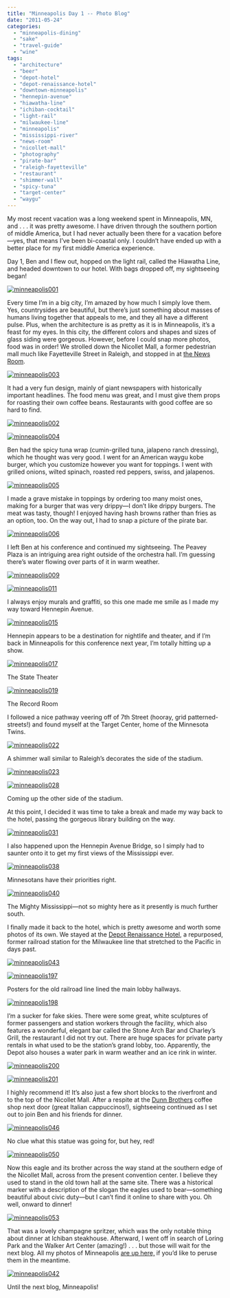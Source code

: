 ```yaml
---
title: "Minneapolis Day 1 -- Photo Blog"
date: "2011-05-24"
categories: 
  - "minneapolis-dining"
  - "sake"
  - "travel-guide"
  - "wine"
tags: 
  - "architecture"
  - "beer"
  - "depot-hotel"
  - "depot-renaissance-hotel"
  - "downtown-minneapolis"
  - "hennepin-avenue"
  - "hiawatha-line"
  - "ichiban-cocktail"
  - "light-rail"
  - "milwaukee-line"
  - "minneapolis"
  - "mississippi-river"
  - "news-room"
  - "nicollet-mall"
  - "photography"
  - "pirate-bar"
  - "raleigh-fayetteville"
  - "restaurant"
  - "shimmer-wall"
  - "spicy-tuna"
  - "target-center"
  - "waygu"
---
```


My most recent vacation was a long weekend spent in Minneapolis, MN, and . . . it was pretty awesome. I have driven through the southern portion of middle America, but I had never actually been there for a vacation before—yes, that means I’ve been bi-coastal only. I couldn’t have ended up with a better place for my first middle America experience.

Day 1, Ben and I flew out, hopped on the light rail, called the Hiawatha Line, and headed downtown to our hotel. With bags dropped off, my sightseeing began!

[![](http://s3.amazonaws.com/thegourmez-wpmedia/2011/05/minneapolis001.jpg "minneapolis001")](http://s3.amazonaws.com/thegourmez-wpmedia/2011/05/minneapolis001.jpg)

Every time I’m in a big city, I’m amazed by how much I simply love them. Yes, countrysides are beautiful, but there’s just something about masses of humans living together that appeals to me, and they all have a different pulse. Plus, when the architecture is as pretty as it is in Minneapolis, it’s a feast for my eyes. In this city, the different colors and shapes and sizes of glass siding were gorgeous. However, before I could snap more photos, food was in order! We strolled down the Nicollet Mall, a former pedestrian mall much like Fayetteville Street in Raleigh, and stopped in at [the News Room](http://www.thenewsroommpls.com/).

[![](http://s3.amazonaws.com/thegourmez-wpmedia/2011/05/minneapolis003.jpg "minneapolis003")](http://s3.amazonaws.com/thegourmez-wpmedia/2011/05/minneapolis003.jpg)

It had a very fun design, mainly of giant newspapers with historically important headlines. The food menu was great, and I must give them props for roasting their own coffee beans. Restaurants with good coffee are so hard to find.

[![](http://s3.amazonaws.com/thegourmez-wpmedia/2011/05/minneapolis002.jpg "minneapolis002")](http://s3.amazonaws.com/thegourmez-wpmedia/2011/05/minneapolis002.jpg)

[![](http://s3.amazonaws.com/thegourmez-wpmedia/2011/05/minneapolis004.jpg "minneapolis004")](http://s3.amazonaws.com/thegourmez-wpmedia/2011/05/minneapolis004.jpg)

Ben had the spicy tuna wrap (cumin-grilled tuna, jalapeno ranch dressing), which he thought was very good. I went for an American waygu kobe burger, which you customize however you want for toppings. I went with grilled onions, wilted spinach, roasted red peppers, swiss, and jalapenos.

[![](http://s3.amazonaws.com/thegourmez-wpmedia/2011/05/minneapolis005.jpg "minneapolis005")](http://s3.amazonaws.com/thegourmez-wpmedia/2011/05/minneapolis005.jpg)

I made a grave mistake in toppings by ordering too many moist ones, making for a burger that was very drippy—I don’t like drippy burgers. The meat was tasty, though! I enjoyed having hash browns rather than fries as an option, too. On the way out, I had to snap a picture of the pirate bar.

[![](http://s3.amazonaws.com/thegourmez-wpmedia/2011/05/minneapolis006.jpg "minneapolis006")](http://s3.amazonaws.com/thegourmez-wpmedia/2011/05/minneapolis006.jpg)

I left Ben at his conference and continued my sightseeing. The Peavey Plaza is an intriguing area right outside of the orchestra hall. I’m guessing there’s water flowing over parts of it in warm weather.

[![](http://s3.amazonaws.com/thegourmez-wpmedia/2011/05/minneapolis009.jpg "minneapolis009")](http://s3.amazonaws.com/thegourmez-wpmedia/2011/05/minneapolis009.jpg)

[![](http://s3.amazonaws.com/thegourmez-wpmedia/2011/05/minneapolis011.jpg "minneapolis011")](http://s3.amazonaws.com/thegourmez-wpmedia/2011/05/minneapolis011.jpg)

I always enjoy murals and graffiti, so this one made me smile as I made my way toward Hennepin Avenue.

[![](http://s3.amazonaws.com/thegourmez-wpmedia/2011/05/minneapolis015.jpg "minneapolis015")](http://s3.amazonaws.com/thegourmez-wpmedia/2011/05/minneapolis015.jpg)

Hennepin appears to be a destination for nightlife and theater, and if I’m back in Minneapolis for this conference next year, I’m totally hitting up a show.

[![](http://s3.amazonaws.com/thegourmez-wpmedia/2011/05/minneapolis017.jpg "minneapolis017")](http://s3.amazonaws.com/thegourmez-wpmedia/2011/05/minneapolis0017.jpg)

The State Theater

[![](http://s3.amazonaws.com/thegourmez-wpmedia/2011/05/minneapolis019.jpg "minneapolis019")](http://s3.amazonaws.com/thegourmez-wpmedia/2011/05/minneapolis019.jpg)

The Record Room

I followed a nice pathway veering off of 7th Street (hooray, grid patterned-streets!) and found myself at the Target Center, home of the Minnesota Twins.

[![](http://s3.amazonaws.com/thegourmez-wpmedia/2011/05/minneapolis022.jpg "minneapolis022")](http://s3.amazonaws.com/thegourmez-wpmedia/2011/05/minneapolis022.jpg)

A shimmer wall similar to Raleigh’s decorates the side of the stadium.

[![](http://s3.amazonaws.com/thegourmez-wpmedia/2011/05/minneapolis023.jpg "minneapolis023")](http://s3.amazonaws.com/thegourmez-wpmedia/2011/05/minneapolis023.jpg)

[![](http://s3.amazonaws.com/thegourmez-wpmedia/2011/05/minneapolis028.jpg "minneapolis028")](http://s3.amazonaws.com/thegourmez-wpmedia/2011/05/minneapolis028.jpg)

Coming up the other side of the stadium.

At this point, I decided it was time to take a break and made my way back to the hotel, passing the gorgeous library building on the way.

[![](http://s3.amazonaws.com/thegourmez-wpmedia/2011/05/minneapolis031.jpg "minneapolis031")](http://s3.amazonaws.com/thegourmez-wpmedia/2011/05/minneapolis031.jpg)

I also happened upon the Hennepin Avenue Bridge, so I simply had to saunter onto it to get my first views of the Mississippi ever.

[![](http://s3.amazonaws.com/thegourmez-wpmedia/2011/05/minneapolis038.jpg "minneapolis038")](http://s3.amazonaws.com/thegourmez-wpmedia/2011/05/minneapolis038.jpg)

Minnesotans have their priorities right.

[![](http://s3.amazonaws.com/thegourmez-wpmedia/2011/05/minneapolis040.jpg "minneapolis040")](http://s3.amazonaws.com/thegourmez-wpmedia/2011/05/minneapolis040.jpg)

The Mighty Mississippi—not so mighty here as it presently is much further south.

I finally made it back to the hotel, which is pretty awesome and worth some photos of its own. We stayed at the [Depot Renaissance Hotel](http://www.thedepotminneapolis.com/), a repurposed, former railroad station for the Milwaukee line that stretched to the Pacific in days past.

[![](http://s3.amazonaws.com/thegourmez-wpmedia/2011/05/minneapolis043.jpg "minneapolis043")](http://s3.amazonaws.com/thegourmez-wpmedia/2011/05/minneapolis043.jpg)

[![](http://s3.amazonaws.com/thegourmez-wpmedia/2011/05/minneapolis197.jpg "minneapolis197")](http://s3.amazonaws.com/thegourmez-wpmedia/2011/05/minneapolis197.jpg)

Posters for the old railroad line lined the main lobby hallways.

[![](http://s3.amazonaws.com/thegourmez-wpmedia/2011/05/minneapolis198.jpg "minneapolis198")](http://s3.amazonaws.com/thegourmez-wpmedia/2011/05/minneapolis198.jpg)

I’m a sucker for fake skies. There were some great, white sculptures of former passengers and station workers through the facility, which also features a wonderful, elegant bar called the Stone Arch Bar and Charley’s Grill, the restaurant I did not try out. There are huge spaces for private party rentals in what used to be the station’s grand lobby, too. Apparently, the Depot also houses a water park in warm weather and an ice rink in winter.

[![](http://s3.amazonaws.com/thegourmez-wpmedia/2011/05/minneapolis200.jpg "minneapolis200")](http://s3.amazonaws.com/thegourmez-wpmedia/2011/05/minneapolis200.jpg)

[![](http://s3.amazonaws.com/thegourmez-wpmedia/2011/05/minneapolis201.jpg "minneapolis201")](http://s3.amazonaws.com/thegourmez-wpmedia/2011/05/minneapolis201.jpg)

I highly recommend it! It’s also just a few short blocks to the riverfront and to the top of the Nicollet Mall. After a respite at the [Dunn Brothers](http://dunnbros.com/) coffee shop next door (great Italian cappuccinos!), sightseeing continued as I set out to join Ben and his friends for dinner.

[![](http://s3.amazonaws.com/thegourmez-wpmedia/2011/05/minneapolis046.jpg "minneapolis046")](http://s3.amazonaws.com/thegourmez-wpmedia/2011/05/minneapolis046.jpg)

No clue what this statue was going for, but hey, red!

[![](http://s3.amazonaws.com/thegourmez-wpmedia/2011/05/minneapolis050.jpg "minneapolis050")](http://s3.amazonaws.com/thegourmez-wpmedia/2011/05/minneapolis050.jpg)

Now this eagle and its brother across the way stand at the southern edge of the Nicollet Mall, across from the present convention center. I believe they used to stand in the old town hall at the same site. There was a historical marker with a description of the slogan the eagles used to bear—something beautiful about civic duty—but I can’t find it online to share with you. Oh well, onward to dinner!

[![](http://s3.amazonaws.com/thegourmez-wpmedia/2011/05/minneapolis053.jpg "minneapolis053")](http://s3.amazonaws.com/thegourmez-wpmedia/2011/05/minneapolis053.jpg)

That was a lovely champagne spritzer, which was the only notable thing about dinner at Ichiban steakhouse. Afterward, I went off in search of Loring Park and the Walker Art Center (amazing!) . . . but those will wait for the next blog. All my photos of Minneapolis [are up here,](http://blastanova.com/photoalbum/index.html?path=Adventures/Minneapolis%202011) if you’d like to peruse them in the meantime.

[![](http://s3.amazonaws.com/thegourmez-wpmedia/2011/05/minneapolis042.jpg "minneapolis042")](http://s3.amazonaws.com/thegourmez-wpmedia/2011/05/minneapolis042.jpg)

Until the next blog, Minneapolis!
